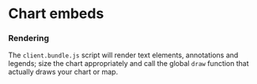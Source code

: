 # Chart embeds

### Rendering

The `client.bundle.js` script will render text elements, annotations and legends; size the chart appropriately and call the global `draw` function that actually draws your chart or map.
